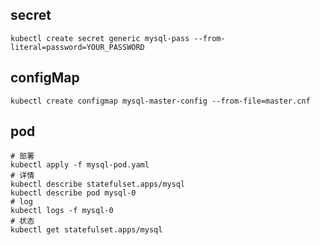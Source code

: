 ## secret

```shell
kubectl create secret generic mysql-pass --from-literal=password=YOUR_PASSWORD
```

## configMap

```shell
kubectl create configmap mysql-master-config --from-file=master.cnf

```

## pod

```shell
# 部署
kubectl apply -f mysql-pod.yaml
# 详情
kubectl describe statefulset.apps/mysql
kubectl describe pod mysql-0
# log
kubectl logs -f mysql-0
# 状态
kubectl get statefulset.apps/mysql
```
